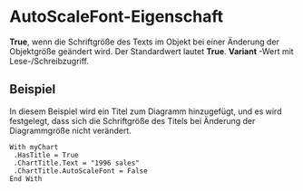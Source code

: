 
# AutoScaleFont-Eigenschaft

 **True**, wenn die Schriftgröße des Texts im Objekt bei einer Änderung der Objektgröße geändert wird. Der Standardwert lautet **True**. **Variant** -Wert mit Lese-/Schreibzugriff.


## Beispiel

In diesem Beispiel wird ein Titel zum Diagramm hinzugefügt, und es wird festgelegt, dass sich die Schriftgröße des Titels bei Änderung der Diagrammgröße nicht verändert.


```
With myChart 
 .HasTitle = True 
 .ChartTitle.Text = "1996 sales" 
 .ChartTitle.AutoScaleFont = False 
End With 

```

